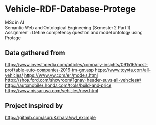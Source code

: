 # Vehicle-RDF-Database-Protege
MSc in AI <br />
Semantic Web and Ontological Engineering (Semester 2 Part 1) <br />
Assignment : Define competency question and model ontology using Protege <br />

Data gathered from
-------------
https://www.investopedia.com/articles/company-insights/091516/most-profitable-auto-companies-2016-tm-gm.asp
https://www.toyota.com/all-vehicles/
https://www.vw.com/en/models.html
https://shop.ford.com/showroom/?gnav=header-suvs-all-vehicles#/
https://automobiles.honda.com/tools/build-and-price
https://www.nissanusa.com/vehicles/new.html


Project inspired by
-------------
https://github.com/IsuruKalhara/owl_example
